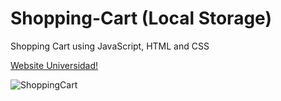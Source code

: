 # Shopping-Cart (Local Storage)
Shopping Cart using JavaScript, HTML and CSS

<a href="https://shopping-cart-universidad.netlify.app/"> Website Universidad! </a>

![ShoppingCart](https://user-images.githubusercontent.com/102038261/176437313-b4600068-5729-4793-ba1e-d9452dc0b094.gif)
